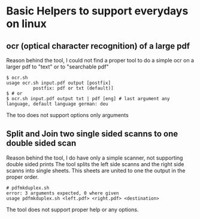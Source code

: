 # Basic Helpers to support everydays on linux

## ocr (optical character recognition) of a large pdf

Reason behind the tool, I could not find a proper tool to do a simple ocr on a larger pdf to "text" or to "searchable pdf" 

~~~
$ ocr.sh
usage ocr.sh input.pdf output [postfix]
          postfix: pdf or txt (default)]
$ # or
$ ocr.sh input.pdf output txt | pdf [eng] # last argument any language, default language german: deu
~~~
The too does not support options only arguments

## Split and Join two single sided scanns to one double sided scan

Reason behind the tool, I do have only a simple scanner, not supporting double sided prints
The tool splits the left side scanns and the right side scanns into single sheets.
This sheets are united to one the output in the proper order.

~~~
# pdfmkduplex.sh
error: 3 arguments expected, 0 where given
usage pdfmkduplex.sh <left.pdf> <right.pdf> <destination>
~~~
The tool does not support proper help or any options.
